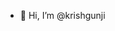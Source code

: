 - 👋 Hi, I’m @krishgunji


<!---
krishgunji/krishgunji is a ✨ special ✨ repository because its `README.md` (this file) appears on your GitHub profile.
You can click the Preview link to take a look at your changes.
--->
